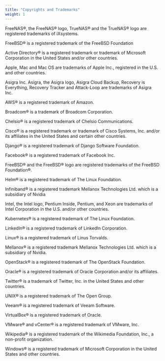```yaml
---
title: "Copyrights and Trademarks"
weight: 1
---
```


FreeNAS®, the FreeNAS® logo, TrueNAS® and the TrueNAS® logo are registered trademarks of iXsystems.

FreeBSD® is a registered trademark of the FreeBSD Foundation

Active Directory® is a registered trademark or trademark of Microsoft Corporation in the United States and/or other countries.

Apple, Mac and Mac OS are trademarks of Apple Inc., registered in the U.S. and other countries.

Asigra Inc. Asigra, the Asigra logo, Asigra Cloud Backup, Recovery is Everything, Recovery Tracker and Attack-Loop are trademarks of Asigra Inc.

AWS® is a registered trademark of Amazon. 

Broadcom® is a trademark of Broadcom Corporation.

Chelsio® is a registered trademark of Chelsio Communications.

Cisco® is a registered trademark or trademark of Cisco Systems, Inc. and/or its affiliates in the United States and certain other countries.

Django® is a registered trademark of Django Software Foundation.

Facebook® is a registered trademark of Facebook Inc.

FreeBSD® and the FreeBSD® logo are registered trademarks of the FreeBSD Foundation®.

Helm® is a registered trademark of The Linux Foundation.

Infiniband® is a registered trademark Mellanox Technologies Ltd. which is a subsidiary of Nvidia

Intel, the Intel logo, Pentium Inside, Pentium, and Xeon are trademarks of Intel Corporation in the U.S. and/or other countries.

Kubernetes® is a registered trademark of The Linux Foundation.

LinkedIn® is a registered trademark of LinkedIn Corporation.

Linux® is a registered trademark of Linus Torvalds.

Mellanox® is a registered trademark Mellanox Technologies Ltd. which is a subsidiary of Nvidia.

OpenStack® is a registered trademark of The OpenStack Foundation.

Oracle® is a registered trademark of Oracle Corporation and/or its affiliates.

Twitter® is a trademark of Twitter, Inc. in the United States and other countries.

UNIX® is a registered trademark of The Open Group.

Veeam® is a registered trademark of Veeam Software. 

VirtualBox® is a registered trademark of Oracle.

VMware® and vCenter® is a registered trademark of VMware, Inc.

Wikipedia® is a registered trademark of the Wikimedia Foundation, Inc., a non-profit organization.

Windows® is a registered trademark of Microsoft Corporation in the United States and other countries.